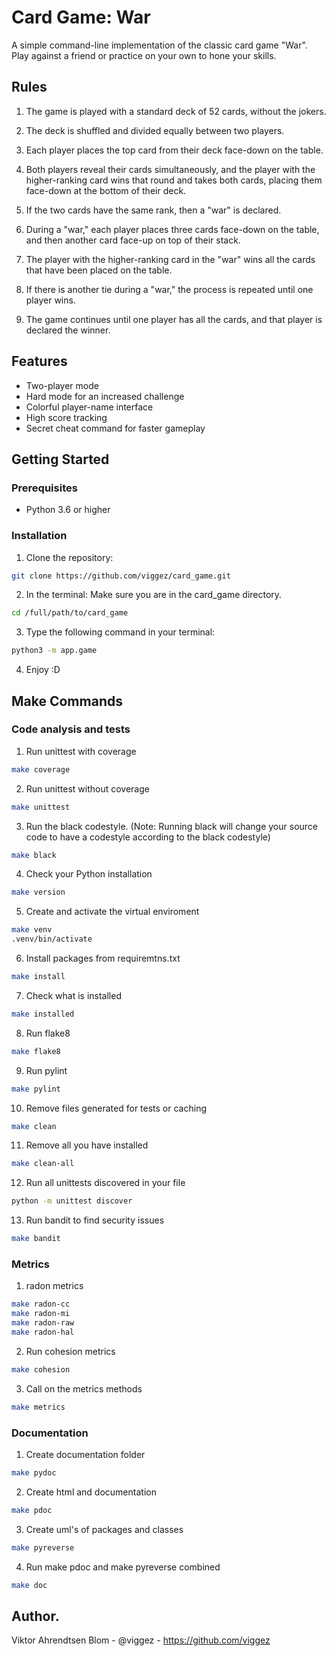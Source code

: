 # Card Game: War

A simple command-line implementation of the classic card game "War".
Play against a friend or practice on your own to hone your skills.

## Rules

1. The game is played with a standard deck of 52 cards, without the jokers.

2. The deck is shuffled and divided equally between two players.

3. Each player places the top card from their deck face-down on the table.

4. Both players reveal their cards simultaneously, and the player with the
    higher-ranking card wins that round and takes both cards, placing them face-down
    at the bottom of their deck.

5. If the two cards have the same rank, then a "war" is declared.

6. During a "war," each player places three cards face-down on the table, and then
    another card face-up on top of their stack.

7. The player with the higher-ranking card in the "war" wins all the cards that have been placed on the table.

8. If there is another tie during a "war," the process is repeated until one player wins.

9. The game continues until one player has all the cards, and that player is declared the winner.

## Features

- Two-player mode
- Hard mode for an increased challenge
- Colorful player-name interface
- High score tracking
- Secret cheat command for faster gameplay

## Getting Started

### Prerequisites

- Python 3.6 or higher

### Installation

1. Clone the repository:

```bash
git clone https://github.com/viggez/card_game.git
```

2. In the terminal: Make sure you are in the card_game directory.
```bash
cd /full/path/to/card_game
```

3. Type the following command in your terminal:
```bash
python3 -m app.game
```

4. Enjoy :D

## Make Commands

### Code analysis and tests

1. Run unittest with coverage
```bash
make coverage
```
2. Run unittest without coverage
```bash
make unittest
```
3. Run the black codestyle.
(Note: Running black will change your source code to have a codestyle according to the black codestyle)
```bash
make black
```
4. Check your Python installation
```bash
make version
```
5. Create and activate the virtual enviroment
```bash
make venv
.venv/bin/activate
```
6. Install packages from requiremtns.txt
```bash
make install
```
7. Check what is installed
```bash
make installed
```
8. Run flake8
```bash
make flake8
```
9. Run pylint
```bash
make pylint
```
10. Remove files generated for tests or caching
```bash
make clean
```
11. Remove all you have installed
```bash
make clean-all
```
12. Run all unittests discovered in your file
```bash
python -m unittest discover
```
13. Run bandit to find security issues
```bash
make bandit
```

### Metrics

1. radon metrics
```bash
make radon-cc
make radon-mi
make radon-raw
make radon-hal
```
2. Run cohesion metrics
```bash
make cohesion
```
3. Call on the metrics methods
```bash
make metrics
```

### Documentation

1. Create documentation folder
```bash
make pydoc
```
2. Create html and documentation
```bash
make pdoc
```
3. Create uml's of packages and classes
```bash
make pyreverse
```
4. Run make pdoc and make pyreverse combined
```bash
make doc
```

## Author.

Viktor Ahrendtsen Blom - @viggez - https://github.com/viggez